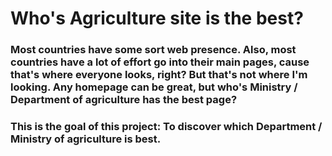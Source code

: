 # Who's Agriculture site is the best?

### Most countries have some sort web presence. Also, most countries have a lot of effort go into their main pages, cause that's where everyone looks, right? But that's not where I'm looking. Any homepage can be great, but who's Ministry / Department of agriculture has the best page?

### This is the goal of this project: To discover which Department / Ministry of agriculture is best.
